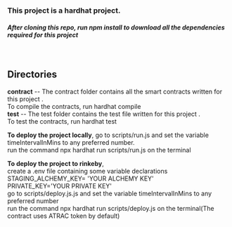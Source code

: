 <h3>This project is a hardhat project.</h3>
<h5> After cloning this repo, run npm install to download all the dependencies required for this project</h5><br>
<h2>Directories</h2>
<b>contract</b> -- The contract folder contains all the smart contracts written for this project . <br> To compile the contracts, run hardhat compile<br>
<b>test</b> -- The test folder contains the test file written for this project . <br> To test the contracts, run hardhat test<br>

<p> <b>To deploy the project locally</b>, go to scripts/run.js and set the variable timeIntervalInMins to any preferred number. <br>
  run the command npx hardhat run scripts/run.js on the terminal <p>
  
<p> <b>To deploy the project to rinkeby</b>,<br> create a .env file containing some variable declarations
  <br>STAGING_ALCHEMY_KEY= 'YOUR ALCHEMY KEY' <br>
PRIVATE_KEY='YOUR PRIVATE KEY' <br>go to scripts/deploy.js.js and set the variable timeIntervalInMins to any preferred number<br>
  run the command npx hardhat run scripts/deploy.js on the terminal(The contract uses ATRAC token by default) <p>  
